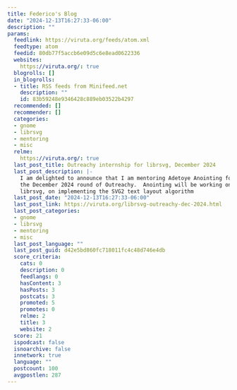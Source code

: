 ```yaml
---
title: Federico's Blog
date: "2024-12-13T16:27:33-06:00"
description: ""
params:
  feedlink: https://viruta.org/feeds/atom.xml
  feedtype: atom
  feedid: 80db77f5accb6e09d5c6e8ead0622336
  websites:
    https://viruta.org/: true
  blogrolls: []
  in_blogrolls:
  - title: RSS feeds from Minifeed.net
    description: ""
    id: 83b59248e9346428c889eb03522b4297
  recommended: []
  recommender: []
  categories:
  - gnome
  - librsvg
  - mentoring
  - misc
  relme:
    https://viruta.org/: true
  last_post_title: Outreachy internship for librsvg, December 2024
  last_post_description: |-
    I am delighted to announce that I am mentoring Adetoye Anointing for
    the December 2024 round of Outreachy.  Anointing will be working on
    librsvg, on implementing the SVG2 text layout algorithm
  last_post_date: "2024-12-13T16:27:33-06:00"
  last_post_link: https://viruta.org/librsvg-outreachy-dec-2024.html
  last_post_categories:
  - gnome
  - librsvg
  - mentoring
  - misc
  last_post_language: ""
  last_post_guid: d42e5bd860fc718011fc4c48d746e4db
  score_criteria:
    cats: 0
    description: 0
    feedlangs: 0
    hasContent: 3
    hasPosts: 3
    postcats: 3
    promoted: 5
    promotes: 0
    relme: 2
    title: 3
    website: 2
  score: 21
  ispodcast: false
  isnoarchive: false
  innetwork: true
  language: ""
  postcount: 100
  avgpostlen: 287
---
```

